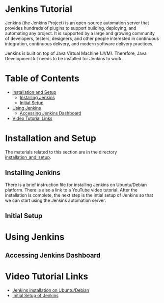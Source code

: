 # Jenkins Tutorial

Jenkins (the Jenkins Project) is an open-source automation server that provides hundreds of plugins to support building, deploying, and automating any project. It is supported by a large and growing community of developers, testers, designers, and other people interested in continuous integration, continuous delivery, and modern software delivery practices.

Jenkins is built on top of Java Virtual Machine (JVM). Therefore, Java Development kit needs to be installed for Jenkins to work.

# Table of Contents
* [Installation and Setup](#installation-and-setup)
    * [Installing Jenkins](#installing-jenkins)
    * [Initial Setup](#initial-setup)
* [Using Jenkins](#using-jenkins)
    * [Accessing Jenkins Dashboard](#accessing-jenkins-dashboard)
* [Video Tutorial Links](#video-tutorial-links)


# Installation and Setup
The materials related to this section are in the directory [installation_and_setup](https://github.com/bikarnap/jenkins-tutorial/tree/master/installation_and_setup "Installation and setup materials").
## Installing Jenkins
There is a brief instruction file for installing Jenkins on Ubuntu/Debian platform. There is also a link to a YouTube video tutorial. After the installation is complete, the next step is the intial setup of Jenkins so that we can start using the Jenkins automation server.

## Initial Setup

# Using Jenkins

## Accessing Jenkins Dashboard

# Video Tutorial Links
* [Jenkins installation on Ubuntu/Debian](https://www.youtube.com/watch?v=YVG1vaPAKak&t=15s&ab_channel=LearnTeachShare "Tutorial video on Jenkins installation on Ubuntu/Debian")
* [Initial Setup of Jenkins](https://www.youtube.com/watch?v=dRprQhS0fdg&ab_channel=LearnTeachShare "Tutorial video on initial setup of Jenkins")
